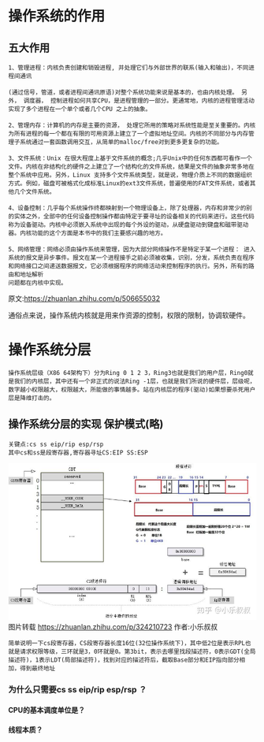 # 操作系统的作用

## 五大作用
    1、管理进程：内核负责创建和销毁进程, 并处理它们与外部世界的联系(输入和输出)，不同进程间通讯

    (通过信号，管道，或者进程间通讯原语)对整个系统功能来说是基本的，也由内核处理。 另外， 调度器， 控制进程如何共享CPU，是进程管理的一部分。更通常地，内核的进程管理活动实现了多个进程在一个单个或者几个CPU 之上的抽象。

    2、管理内存：计算机的内存是主要的资源， 处理它所用的策略对系统性能是至关重要的。内核为所有进程的每一个都在有限的可用资源上建立了一个虚拟地址空间。内核的不同部分与内存管理子系统通过一套函数调用交互，从简单的malloc/free对到更多更复杂的功能。

    3、文件系统：Unix 在很大程度上基于文件系统的概念;几乎Unix中的任何东西都可看作一个文件。内核在非结构化的硬件之上建立了一个结构化的文件系统，结果是文件的抽象非常多地在整个系统中应用。另外，Linux 支持多个文件系统类型，就是说，物理介质上不同的数据组织方式。例如，磁盘可被格式化成标准Linux的ext3文件系统，普遍使用的FAT文件系统，或者其他几个文件系统。

    4、设备控制：几乎每个系统操作终都映射到一个物理设备上，除了处理器，内存和非常少的别的实体之外，全部中的任何设备控制操作都由特定于要寻址的设备相关的代码来进行。这些代码称为设备驱动。内核中必须嵌入系统中出现的每个外设的驱动，从硬盘驱动到键盘和磁带驱动器。内核功能的这个方面是本书中的我们主要感兴趣的地方。

    5、网络管理：网络必须由操作系统来管理，因为大部分网络操作不是特定于某一个进程： 进入系统的报文是异步事件。报文在某一个进程接手之前必须被收集，识别，分发，系统负责在程序和网络接口之间递送数据报文，它必须根据程序的网络活动来控制程序的执行。另外，所有的路由和地址解析
    问题都在内核中实现。

原文:https://zhuanlan.zhihu.com/p/506655032

通俗点来说，操作系统内核就是用来作资源的控制，权限的限制，协调软硬件。

# 操作系统分层
    操作系统层级（X86 64架构下）分为Ring 0 1 2 3，Ring3也就是我们的用户层，Ring0就是我们的内核层，其中还有一个非正式的说法Ring -1层，也就是我们所说的硬件层，层级呢，数字越小权限越大，权限越大，所能做的事情越多。站在内核层的程序(驱动)如果想要杀死用户层是降维打击的。

## 操作系统分层的实现 保护模式(略)

    关键点:cs ss eip/rip esp/rsp
    其中cs和ss是段寄存器,寄存器寻址CS:EIP SS:ESP

![img](./img/segment.jpg "seg")
    图片转载 https://zhuanlan.zhihu.com/p/324210723 作者:小乐叔叔

    简单说明一下cs段寄存器，CS段寄存器长度16位(32位操作系统下)，其中低2位是表示RPL也就是请求权限等级，三环就是3，0环就是0。第3bit，表示去哪里找段描述符，0表示GDT(全局描述符)，1表示LDT(局部描述符)，找到对应的描述符后，截取Base部分和EIP指向部分相加，得到最终地址

### 为什么只需要cs ss eip/rip esp/rsp ？
#### CPU的基本调度单位是？
#### 线程本质？

